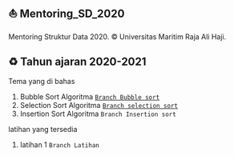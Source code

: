 ## ⛵ Mentoring_SD_2020
Mentoring Struktur Data 2020. © Universitas Maritim Raja Ali Haji.

## ♻ Tahun ajaran 2020-2021
Tema yang di bahas
1. Bubble Sort Algoritma <a href="https://github.com/Dendi6/Mentoring_SD_2020/tree/bubble-sort">```Branch Bubble sort```</a>
2. Selection Sort Algoritma <a href="https://github.com/Dendi6/Mentoring_SD_2020/tree/selection-sort">```Branch selection sort```</a>
3. Insertion Sort Algoritma ```Branch Insertion sort```

latihan yang tersedia
1. latihan 1 ```Branch Latihan```
